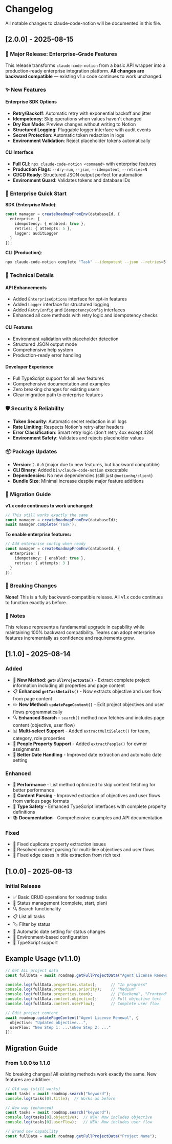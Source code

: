 # Changelog

All notable changes to claude-code-notion will be documented in this file.

## [2.0.0] - 2025-08-15

### 🚀 Major Release: Enterprise-Grade Features

This release transforms `claude-code-notion` from a basic API wrapper into a production-ready enterprise integration platform. **All changes are backward compatible** — existing v1.x code continues to work unchanged.

### ✨ New Features

#### Enterprise SDK Options
- **Retry/Backoff**: Automatic retry with exponential backoff and jitter
- **Idempotency**: Skip operations when values haven't changed  
- **Dry Run Mode**: Preview changes without writing to Notion
- **Structured Logging**: Pluggable logger interface with audit events
- **Secret Protection**: Automatic token redaction in logs
- **Environment Validation**: Reject placeholder tokens automatically

#### CLI Interface
- **Full CLI**: `npx claude-code-notion <command>` with enterprise features
- **Production Flags**: `--dry-run`, `--json`, `--idempotent`, `--retries=N`
- **CI/CD Ready**: Structured JSON output perfect for automation
- **Environment Guard**: Validates tokens and database IDs

### 📖 Enterprise Quick Start

**SDK (Enterprise Mode)**:
```typescript
const manager = createRoadmapFromEnv(databaseId, {
  enterprise: {
    idempotency: { enabled: true },
    retries: { attempts: 5 },
    logger: auditLogger
  }
});
```

**CLI (Production)**:
```bash
npx claude-code-notion complete "Task" --idempotent --json --retries=5
```

### 🔧 Technical Details

#### API Enhancements
- Added `EnterpriseOptions` interface for opt-in features
- Added `Logger` interface for structured logging
- Added `RetryConfig` and `IdempotencyConfig` interfaces
- Enhanced all core methods with retry logic and idempotency checks

#### CLI Features
- Environment validation with placeholder detection
- Structured JSON output mode
- Comprehensive help system
- Production-ready error handling

#### Developer Experience
- Full TypeScript support for all new features
- Comprehensive documentation and examples
- Zero breaking changes for existing users
- Clear migration path to enterprise features

### 🛡️ Security & Reliability

- **Token Security**: Automatic secret redaction in all logs
- **Rate Limiting**: Respects Notion's retry-after headers
- **Error Classification**: Smart retry logic (don't retry 4xx except 429)
- **Environment Safety**: Validates and rejects placeholder values

### 📦 Package Updates

- **Version**: `2.0.0` (major due to new features, but backward compatible)
- **CLI Binary**: Added `bin/claude-code-notion` executable
- **Dependencies**: No new dependencies (still just `@notionhq/client`)
- **Bundle Size**: Minimal increase despite major feature additions

### 🔄 Migration Guide

**v1.x code continues to work unchanged:**
```typescript
// This still works exactly the same
const manager = createRoadmapFromEnv(databaseId);
await manager.complete('Task');
```

**To enable enterprise features:**
```typescript
// Add enterprise config when ready
const manager = createRoadmapFromEnv(databaseId, {
  enterprise: {
    idempotency: { enabled: true },
    retries: { attempts: 3 }
  }
});
```

### 🎯 Breaking Changes

**None!** This is a fully backward-compatible release. All v1.x code continues to function exactly as before.

### 📝 Notes

This release represents a fundamental upgrade in capability while maintaining 100% backward compatibility. Teams can adopt enterprise features incrementally as confidence and requirements grow.

## [1.1.0] - 2025-08-14

### Added
- 🎉 **New Method: `getFullProjectData()`** - Extract complete project information including all properties and page content
- 📋 **Enhanced `getTaskDetails()`** - Now extracts objective and user flow from page content
- ✏️ **New Method: `updatePageContent()`** - Edit project objectives and user flows programmatically
- 🔍 **Enhanced Search** - `search()` method now fetches and includes page content (objective, user flow)
- 📊 **Multi-select Support** - Added `extractMultiSelect()` for team, category, role properties
- 👥 **People Property Support** - Added `extractPeople()` for owner assignments
- 📅 **Better Date Handling** - Improved date extraction and automatic date setting

### Enhanced
- 🚀 **Performance** - List method optimized to skip content fetching for better performance
- 📝 **Content Parsing** - Improved extraction of objectives and user flows from various page formats
- 🔧 **Type Safety** - Enhanced TypeScript interfaces with complete property definitions
- 📚 **Documentation** - Comprehensive examples and API documentation

### Fixed
- 🐛 Fixed duplicate property extraction issues
- 🐛 Resolved content parsing for multi-line objectives and user flows
- 🐛 Fixed edge cases in title extraction from rich text

## [1.0.0] - 2025-08-13

### Initial Release
- ✅ Basic CRUD operations for roadmap tasks
- 📝 Status management (complete, start, plan)
- 🔍 Search functionality
- 📋 List all tasks
- 🏷️ Filter by status
- 📅 Automatic date setting for status changes
- 🔐 Environment-based configuration
- 📘 TypeScript support

## Example Usage (v1.1.0)

```typescript
// Get ALL project data
const fullData = await roadmap.getFullProjectData("Agent License Renewal");

console.log(fullData.properties.status);      // "In progress"
console.log(fullData.properties.priority);    // "Medium"
console.log(fullData.properties.team);        // ["Backend", "Frontend"]
console.log(fullData.content.objective);      // Full objective text
console.log(fullData.content.userFlow);       // Complete user flow

// Edit project content
await roadmap.updatePageContent("Agent License Renewal", {
  objective: "Updated objective...",
  userFlow: "New Step 1: ...\nNew Step 2: ..."
});
```

## Migration Guide

### From 1.0.0 to 1.1.0

No breaking changes! All existing methods work exactly the same. New features are additive:

```typescript
// Old way (still works)
const tasks = await roadmap.search("keyword");
console.log(tasks[0].title);  // Works as before

// New way (enhanced)
const tasks = await roadmap.search("keyword");
console.log(tasks[0].objective);  // NEW: Now includes objective
console.log(tasks[0].userFlow);   // NEW: Now includes user flow

// Brand new capability
const fullData = await roadmap.getFullProjectData("Project Name");
```